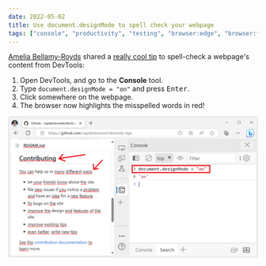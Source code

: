 ```yaml
---
date: 2022-05-02
title: Use document.designMode to spell check your webpage
tags: ["console", "productivity", "testing", "browser:edge", "browser:firefox", "browser:chrome", "browser:safari", "browser:polypane"]
---
```


[Amelia Bellamy-Royds](https://twitter.com/AmeliasBrain) shared a [really cool tip](https://twitter.com/AmeliasBrain/status/1521146127327801345) to spell-check a webpage's content from DevTools:

1. Open DevTools, and go to the **Console** tool.
1. Type `document.designMode = "on"` and press <kbd>Enter</kbd>.
1. Click somewhere on the webpage.
1. The browser now highlights the misspelled words in red!

![Edge, with DevTools opened on the side. The designMode trick was used in the Console, and the webpage shows a lot of red squiggly lines](../../assets/img/use-designmode-to-spell-check.png)
